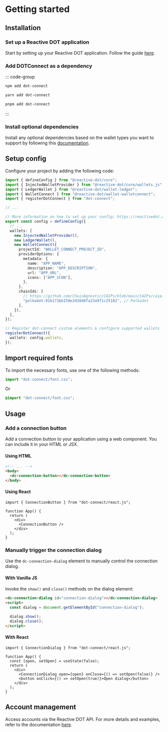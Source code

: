 # Getting started

## Installation

### Set up a Reactive DOT application

Start by setting up your Reactive DOT application. Follow the guide [here](https://reactivedot.dev/react/getting-started/setup).

### Add DOTConnect as a dependency

::: code-group

```sh [npm]
npm add dot-connect
```

```sh [yarn]
yarn add dot-connect
```

```sh [pnpm]
pnpm add dot-connect
```

:::

### Install optional dependencies

Install any optional dependencies based on the wallet types you want to support by following this [documentation](https://reactivedot.dev/react/getting-started/connect-wallets#install-optional-dependencies).

## Setup config

Configure your project by adding the following code:

```ts
import { defineConfig } from "@reactive-dot/core";
import { InjectedWalletProvider } from "@reactive-dot/core/wallets.js";
import { LedgerWallet } from "@reactive-dot/wallet-ledger";
import { WalletConnect } from "@reactive-dot/wallet-walletconnect";
import { registerDotConnect } from "dot-connect";

// ...

// More information on how to set up your config: https://reactivedot.dev/react/getting-started/setup#create-config
export const config = defineConfig({
  // ...
  wallets: [
    new InjectedWalletProvider(),
    new LedgerWallet(),
    new WalletConnect({
      projectId: "WALLET_CONNECT_PROJECT_ID",
      providerOptions: {
        metadata: {
          name: "APP_NAME",
          description: "APP_DESCRIPTION",
          url: "APP_URL",
          icons: ["APP_ICON"],
        },
      },
      chainIds: [
        // https://github.com/ChainAgnostic/CAIPs/blob/main/CAIPs/caip-13.md
        "polkadot:91b171bb158e2d3848fa23a9f1c25182", // Polkadot
      ],
    }),
  ],
});

// Register dot-connect custom elements & configure supported wallets
registerDotConnect({
  wallets: config.wallets,
});
```

## Import required fonts

To import the necessary fonts, use one of the following methods:

```ts
import "dot-connect/font.css";
```

Or

```css
@import "dot-connect/font.css";
```

## Usage

### Add a connection button

Add a connection button to your application using a web component. You can include it in your HTML or JSX.

#### Using HTML

```html
<!-- ... -->
<body>
  <dc-connection-button></dc-connection-button>
</body>
```

#### Using React

```tsx
import { ConnectionButton } from "dot-connect/react.js";

function App() {
  return (
    <div>
      <ConnectionButton />
    </div>
  );
}
```

### Manually trigger the connection dialog

Use the `dc-connection-dialog` element to manually control the connection dialog.

#### With Vanilla JS

Invoke the `show()` and `close()` methods on the dialog element:

```html
<dc-connection-dialog id="connection-dialog"></dc-connection-dialog>
<script>
  const dialog = document.getElementById("connection-dialog");

  dialog.show();
  dialog.close();
</script>
```

#### With React

```tsx
import { ConnectionDialog } from "dot-connect/react.js";

function App() {
  const [open, setOpen] = useState(false);
  return (
    <div>
      <ConnectionDialog open={open} onClose={() => setOpen(false)} />
      <button onClick={() => setOpen(true)}>Open dialog</button>
    </div>
  );
}
```

## Account management

Access accounts via the Reactive DOT API. For more details and examples, refer to the documentation [here](https://reactivedot.dev/react/getting-started/connect-wallets#display-available-accounts).
